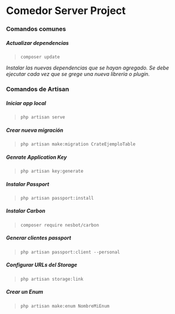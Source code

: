 # Comedor Server Project
### Comandos comunes

##### Actualizar dependencias
> `composer update`    

*Instalar las nuevas dependencias que se hayan agregado. 
Se debe ejecutar cada vez que se grege una nueva librería o plugin.*




### Comandos de Artisan
##### Iniciar app local
> `php artisan serve`

##### Crear nueva migración
> `php artisan make:migration CrateEjemploTable`   

##### Genrate Application Key
> `php artisan key:generate`

##### Instalar Passport
> `php artisan passport:install`

##### Instalar Carbon
> `composer require nesbot/carbon`

##### Generar clientes passport
> `php artisan passport:client --personal`

##### Configurar URLs del Storage
> `php artisan storage:link`

##### Crear un Enum
> `php artisan make:enum NombreMiEnum`



